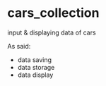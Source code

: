 # cars_collection
input &amp; displaying data of cars

As said:
- data saving
- data storage 
- data display
